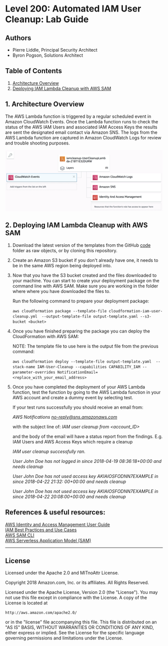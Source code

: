 # Level 200: Automated IAM User Cleanup: Lab Guide

## Authors
- Pierre Liddle, Principal Security Architect
- Byron Pogson, Solutions Architect

## Table of Contents
1. [Architecture Overview](#overview)
2. [Deploying IAM Lambda Cleanup with AWS SAM](#Lambda_IAM_Cleanup)

## 1. Architecture Overview <a name="overview"></a>
The AWS Lambda function is triggered by a regular scheduled event in Amazon CloudWatch Events.
Once the Lambda function runs to check the status of the AWS IAM Users and associated IAM Access Keys the results are sent the designated email contact via Amazon SNS.
The logs from the AWS Lambda function are captured in Amazon CloudWatch Logs for review and trouble shooting purposes.

![architecture](architecture.png)

## 2. Deploying IAM Lambda Cleanup with AWS SAM <a name="Lambda_IAM_Cleanup"></a>

1. Download the latest version of the templates from the GitHub [code](https://github.com/awslabs/aws-well-architected-labs/tree/master/Security/200_Automated_IAM_User_Cleanup/Code) folder as raw objects, or by cloning this repository.

2. Create an Amazon S3 bucket if you don't already have one, it needs to be in the same AWS region being deployed into.

3. Now that you have the S3 bucket created and the files downloaded to your machine. You can start to create your deployment package on the command line with AWS SAM.
   Make sure you are working in the folder where where you have downloaded the files to.
   
   Run the following command to prepare your deployment package:

     `aws cloudformation package --template-file cloudformation-iam-user-cleanup.yml  --output-template-file output-template.yaml --s3-bucket <bucket>`
     
4. Once you have finished preparing the package you can deploy the CloudFormation with AWS SAM: 

    NOTE: The template file to use here is the output file from the previous command:
 
     `aws cloudformation deploy --template-file output-template.yaml  --stack-name IAM-User-Cleanup --capabilities CAPABILITY_IAM --parameter-overrides NotificationEmail=<replace_with_your_email_address>`
     
5. Once you have completed the deployment of your AWS Lambda function, test the function by going to the AWS Lambda function in your AWS account and create a dummy event by selecting test.

    If your test runs successfully you should receive an email from:
    
    *AWS Notifications <no-reply@sns.amazonaws.com>*
    
    with the subject line of: *IAM user cleanup from <account_ID>*
    
    and the body of the email will have a status report from the findings. E.g. IAM Users and AWS Access Keys which require a cleanup

    *IAM user cleanup successfully ran.*
    
    *User John Doe has not logged in since 2018-04-19 08:36:18+00:00 and needs cleanup*
    
    *User John Doe has not used access key AKIAIOSFODNN7EXAMPLE in since 2018-04-22 21:32:  00+00:00 and needs cleanup*
    
    *User John Doe has not used access key AKIAIOSFODNN7EXAMPLE in since 2018-04-22 20:08:00+00:00 and needs cleanup*


## References & useful resources:
[AWS Identity and Access Management User Guide](https://docs.aws.amazon.com/IAM/latest/UserGuide/introduction.html)  
[IAM Best Practices and Use Cases](https://docs.aws.amazon.com/IAM/latest/UserGuide/IAMBestPracticesAndUseCases.html)  
[AWS SAM CLI](https://docs.aws.amazon.com/serverless-application-model/latest/developerguide/serverless-sam-reference.html#serverless-sam-cli)  
[AWS Serverless Application Model (SAM)](https://aws.amazon.com/serverless/sam/)

***

## License
Licensed under the Apache 2.0 and MITnoAttr License. 

Copyright 2018 Amazon.com, Inc. or its affiliates. All Rights Reserved.

Licensed under the Apache License, Version 2.0 (the "License"). You may not use this file except in compliance with the License. A copy of the License is located at

    http://aws.amazon.com/apache2.0/

or in the "license" file accompanying this file. This file is distributed on an "AS IS" BASIS, WITHOUT WARRANTIES OR CONDITIONS OF ANY KIND, either express or implied. See the License for the specific language governing permissions and limitations under the License.


